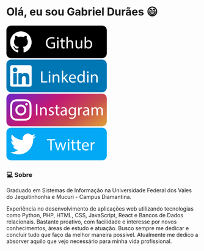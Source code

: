 # Olá, eu sou Gabriel Durães :smile:

[![github](https://raw.githubusercontent.com/goduraes/goduraes/master/img/git.svg)](https://github.com/goduraes)
[![linkedin](https://raw.githubusercontent.com/goduraes/goduraes/master/img/linkedin.svg)](https://www.linkedin.com/in/gabriel-dur%C3%A3es-2a9189104/)
[![Instagram](https://raw.githubusercontent.com/goduraes/goduraes/master/img/insta.svg)](https://www.instagram.com/goduraes/)
[![twitter](https://raw.githubusercontent.com/goduraes/goduraes/master/img/twitter.svg)](https://twitter.com/ogduraes)

### :computer: Sobre 

Graduado em Sistemas de Informação na Universidade Federal dos Vales do Jequitinhonha e Mucuri - Campus Diamantina.

Experiência no desenvolvimento de aplicações web utilizando tecnologias como Python, PHP, HTML, CSS, JavaScript, React e 
Bancos de Dados relacionais. Bastante proativo, com facilidade e interesse por novos conhecimentos, áreas de estudo e 
atuação. Busco sempre me dedicar e concluir tudo que faço da melhor maneira possível. Atualmente me dedico a absorver 
aquilo que vejo necessário para minha vida profissional.